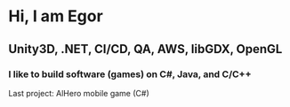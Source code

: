 # Hi, I am Egor

## Unity3D, .NET, CI/CD, QA, AWS, libGDX, OpenGL

### I like to build software (games) on C#, Java, and C/C++ 

Last project: AlHero mobile game (C#)
